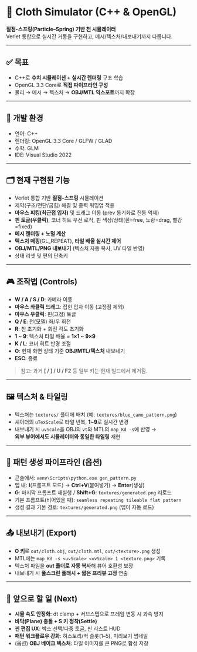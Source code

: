 # 🧵 Cloth Simulator (C++ & OpenGL)

**질점-스프링(Particle–Spring) 기반 천 시뮬레이터**  
Verlet 통합으로 실시간 거동을 구현하고, 메시/텍스처/내보내기까지 다룹니다.

---

## ✅ 목표
- C++로 **수치 시뮬레이션 + 실시간 렌더링** 구조 학습  
- OpenGL 3.3 Core로 **직접 파이프라인 구성**  
- 물리 → 메시 → 텍스처 → **OBJ/MTL 익스포트**까지 확장

---

## 🔧 개발 환경
- 언어: C++
- 렌더링: OpenGL 3.3 Core / GLFW / GLAD
- 수학: GLM
- IDE: Visual Studio 2022

---

## 🗂️ 현재 구현된 기능
- Verlet 통합 기반 **질점-스프링** 시뮬레이션
- 제약(구조/전단/굽힘) 해결 및 중력 워밍업 적용
- **마우스 피킹(최근접 입자)** 및 드래그 이동 (prev 동기화로 진동 억제)
- **핀 토글(우클릭)**, 코너 히트 우선 로직, 핀 색상/상태(흰=free, 노랑=drag, 빨강=fixed)
- **메시 렌더링 + 노멀 계산**
- **텍스처 매핑**(GL_REPEAT), **타일 배율 실시간 제어**
- **OBJ/MTL/PNG 내보내기** (텍스처 자동 복사, UV 타일 반영)
- 상태 리셋 및 편의 단축키

---

## 🎮 조작법 (Controls)
- **W / A / S / D**: 카메라 이동  
- **마우스 좌클릭 드래그**: 집힌 입자 이동 (고정점 제외)  
- **마우스 우클릭**: 핀(고정) 토글  
- **Q / E**: 천(모델) 좌/우 회전  
- **R**: 천 초기화 + 회전 각도 초기화  
- **1 ~ 9**: 텍스처 타일 배율 = **1×1 ~ 9×9**  
- **K / L**: 코너 히트 반경 조절  
- **O**: 현재 화면 상태 기준 **OBJ/MTL/텍스처** 내보내기  
- **ESC**: 종료

> 참고: 과거 **[ / ] / U / F2** 등 일부 키는 현재 빌드에서 제거됨.

---

## 🖼️ 텍스처 & 타일링
- 텍스처는 `textures/` 폴더에 배치 (예: `textures/blue_camo_pattern.png`)  
- 셰이더의 `uTexScale`로 타일 반복, **1~9**로 실시간 변경  
- 내보내기 시 `uvScale`을 OBJ의 `vt`와 MTL의 `map_Kd -s`에 반영 →  
  **외부 뷰어에서도 시뮬레이터와 동일한 타일링** 재현

---

## 🤖 패턴 생성 파이프라인 (옵션)
- 콘솔에서: `venv\Scripts\python.exe gen_pattern.py`  
- 앱 내: **I**(프롬프트 모드) → **Ctrl+V**(붙여넣기) → **Enter**(생성)  
- **G**: 마지막 프롬프트 재실행 / **Shift+G**: `textures/generated.png` 리로드  
- 기본 프롬프트(비어있을 때): `seamless repeating tileable flat pattern`  
- 생성 결과 기본 경로: `textures/generated.png` (앱이 자동 로드)

---

## 📤 내보내기 (Export)
- **O 키**로 `out/cloth.obj`, `out/cloth.mtl`, `out/<texture>.png` 생성  
- MTL에는 `map_Kd -s <uvScale> <uvScale> 1 <texture.png>` 기록  
- 텍스처 파일을 **out 폴더로 자동 복사**해 뷰어 호환성 보장  
- 내보내기 시 **풀스크린 플래시 + 짧은 프리뷰 고정** 연출

---

## 🧪 앞으로 할 일 (Next)
- **시뮬 속도 안정화**: dt clamp + 서브스텝으로 프레임 변동 시 과속 방지  
- **바닥(Plane) 충돌 + S 키 정착(Settle)**  
- **핀 편집 UX**: 박스 선택/다중 토글, 핀 리스트 HUD  
- **패턴 워크플로우 강화**: 히스토리/퀵 슬롯(1–5), 미리보기 썸네일  
- (옵션) **OBJ 베이크 텍스처**: 타일 이미지를 큰 PNG로 합성 저장

